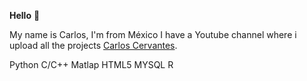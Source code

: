 **Hello** :wave:

My name is Carlos, I'm from México 
I have a Youtube channel where i upload all the projects [Carlos Cervantes](https://www.youtube.com/channel/UCdi21sPCNM4C8puh2RwX6tg).

Python C/C++ Matlap HTML5 MYSQL R 

